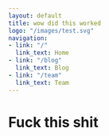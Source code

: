 ```yaml
---
layout: default
title: wow did this worked
logo: "/images/test.svg"
navigation:
- link: "/"
  link_text: Home
- link: "/blog"
  link_text: Blog
- link: "/team"
  link_text: Team
---
```

# Fuck this shit